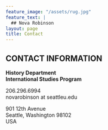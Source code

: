 ```yaml
---
feature_image: "/assets/rug.jpg"
feature_text: |
  ## Nova Robinson
layout: page
title: Contact
---
```


## CONTACT INFORMATION
**History Department**<br>
**International Studies Program**

206.296.6994<br>
novarobinson at seattleu.edu

901 12th Avenue<br>
Seattle, Washington 98102<br>
USA
